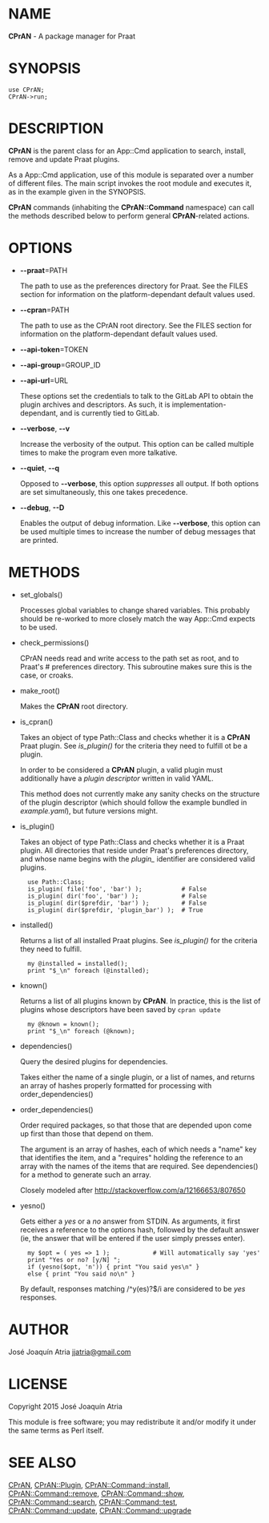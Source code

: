 # NAME

**CPrAN** - A package manager for Praat

# SYNOPSIS

    use CPrAN;
    CPrAN->run;

# DESCRIPTION

**CPrAN** is the parent class for an App::Cmd application to search, install,
remove and update Praat plugins.

As a App::Cmd application, use of this module is separated over a number of
different files. The main script invokes the root module and executes it, as in
the example given in the SYNOPSIS.

**CPrAN** commands (inhabiting the **CPrAN::Command** namespace) can call the
methods described below to perform general **CPrAN**-related actions.

# OPTIONS

- **--praat**=PATH

    The path to use as the preferences directory for Praat. See the FILES section
    for information on the platform-dependant default values used.

- **--cpran**=PATH

    The path to use as the CPrAN root directory. See the FILES section
    for information on the platform-dependant default values used.

- **--api-token**=TOKEN
- **--api-group**=GROUP\_ID
- **--api-url**=URL

    These options set the credentials to talk to the GitLab API to obtain the
    plugin archives and descriptors. As such, it is implementation-dependant, and is
    currently tied to GitLab.

- **--verbose**, **--v**

    Increase the verbosity of the output. This option can be called multiple times
    to make the program even more talkative.

- **--quiet**, **--q**

    Opposed to **--verbose**, this option _suppresses_ all output. If both options
    are set simultaneously, this one takes precedence.

- **--debug**, **--D**

    Enables the output of debug information. Like **--verbose**, this option can be
    used multiple times to increase the number of debug messages that are printed.

# METHODS

- set\_globals()

    Processes global variables to change shared variables. This probably should be
    re-worked to more closely match the way App::Cmd expects to be used.

- check\_permissions()

    CPrAN needs read and write access to the path set as root, and to Praat's
    \# preferences directory. This subroutine makes sure this is the case, or croaks.

- make\_root()

    Makes the **CPrAN** root directory.

- is\_cpran()

    Takes an object of type Path::Class and checks whether it is a **CPrAN** Praat
    plugin. See _is\_plugin()_ for the criteria they need to fulfill ot be a plugin.

    In order to be considered a **CPrAN** plugin, a valid plugin must additionally
    have a _plugin descriptor_ written in valid YAML.

    This method does not currently make any sanity checks on the structure of the
    plugin descriptor (which should follow the example bundled in _example.yaml_),
    but future versions might.

- is\_plugin()

    Takes an object of type Path::Class and checks whether it is a Praat plugin. All
    directories that reside under Praat's preferences directory, and whose name
    begins with the _plugin\__ identifier are considered valid plugins.

        use Path::Class;
        is_plugin( file('foo', 'bar') );           # False
        is_plugin( dir('foo', 'bar') );            # False
        is_plugin( dir($prefdir, 'bar') );         # False
        is_plugin( dir($prefdir, 'plugin_bar') );  # True

- installed()

    Returns a list of all installed Praat plugins. See _is\_plugin()_ for the
    criteria they need to fulfill.

        my @installed = installed();
        print "$_\n" foreach (@installed);

- known()

    Returns a list of all plugins known by **CPrAN**. In practice, this is the list
    of plugins whose descriptors have been saved by `cpran update`

        my @known = known();
        print "$_\n" foreach (@known);

- dependencies()

    Query the desired plugins for dependencies.

    Takes either the name of a single plugin, or a list of names, and returns
    an array of hashes properly formatted for processing with order\_dependencies()

- order\_dependencies()

    Order required packages, so that those that are depended upon come up first than
    those that depend on them.

    The argument is an array of hashes, each of which needs a "name" key that
    identifies the item, and a "requires" holding the reference to an array with
    the names of the items that are required. See dependencies() for a method to
    generate such an array.

    Closely modeled after http://stackoverflow.com/a/12166653/807650

- yesno()

    Gets either a _yes_ or a _no_ answer from STDIN. As arguments, it first
    receives a reference to the options hash, followed by the default answer (ie,
    the answer that will be entered if the user simply presses enter).

        my $opt = ( yes => 1 );            # Will automatically say 'yes'
        print "Yes or no? [y/N] ";
        if (yesno($opt, 'n')) { print "You said yes\n" }
        else { print "You said no\n" }

    By default, responses matching /^y(es)?$/i are considered to be _yes_
    responses.

# AUTHOR

José Joaquín Atria <jjatria@gmail.com>

# LICENSE

Copyright 2015 José Joaquín Atria

This module is free software; you may redistribute it and/or modify it under
the same terms as Perl itself.

# SEE ALSO

[CPrAN](cpran),
[CPrAN::Plugin](plugin),
[CPrAN::Command::install](install),
[CPrAN::Command::remove](remove),
[CPrAN::Command::show](show),
[CPrAN::Command::search](search),
[CPrAN::Command::test](test),
[CPrAN::Command::update](update),
[CPrAN::Command::upgrade](upgrade)

